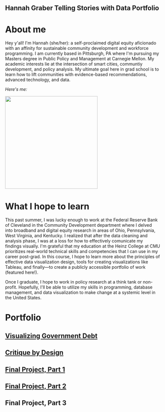 ## Hannah Graber Telling Stories with Data Portfolio

# About me 
Hey y'all! I'm Hannah (she/her): a self-proclaimed digital equity aficionado with an affinity for sustainable community development and workforce programming. I am currently based in Pittsburgh, PA where I'm pursuing my Masters degree in Public Policy and Management at Carnegie Mellon. My academic interests lie at the intersection of smart cities, communtiy development, and policy analysis. My ultimate goal here in grad school is to learn how to lift communities with evidence-based recommendations, advanced technology, and data.

*Here's me:*

<img src="https://user-images.githubusercontent.com/116670343/199295507-19424ae9-0810-4f50-adae-71a7fe909a4f.jpg" width="300" />

# What I hope to learn
This past summer, I was lucky enough to work at the Federal Reserve Bank of Cleveland in the Community Development department where I delved into broadband and digital equity research in areas of Ohio, Pennsylvania, West Virginia, and Kentucky. I realized that after the data cleaning and analysis phase, I was at a loss for how to effectively comunicate my findings visually. I'm grateful that my education at the Heinz College at CMU prioritizes real-world technical skills and competencies that I can use in my career post-grad. In this course, I hope to learn more about the principles of effective data visualization design, tools for creating visualizations like Tableau, and finally—to create a publicly accessible portfolio of work (featured here!). 

Once I graduate, I hope to work in policy research at a think tank or non-profit. Hopefully, I'll be able to utilize my skills in programming, database management, and data visualization to make change at a systemic level in the United States.


# Portfolio

## [Visualizing Government Debt](/dataviz2.md)

## [Critique by Design](/critiquebydesign.md)

## [Final Project, Part 1](/finalpart1.md)

## [Final Project, Part 2](/finalpart2.md)

## Final Project, Part 3
 
